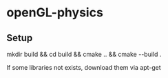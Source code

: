 # openGL-physics

## Setup
mkdir build && cd build && cmake .. && cmake --build .

If some libraries not exists, download them via apt-get
